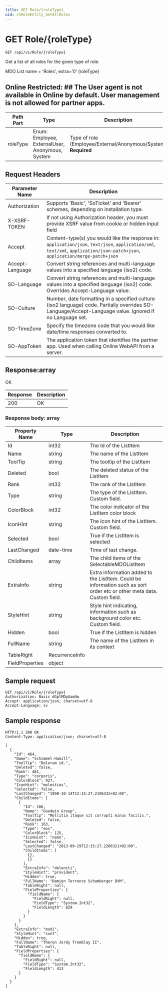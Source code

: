 ```yaml
---
title: GET Role/{roleType}
uid: v1RoleEntity_GetAllRoles
---
```


# GET Role/{roleType}

```http
GET /api/v1/Role/{roleType}
```

Get a list of all roles for the given type of role.


MDO List name = 'Roles', extra='0' (roleType) 


## Online Restricted: ## The User agent is not available in Online by default. User management is not allowed for partner apps.





| Path Part | Type | Description |
|-----------|------|-------------|
| roleType | Enum: Employee, ExternalUser, Anonymous, System | Type of role (Employee/External/Anonymous/System) **Required** |



## Request Headers

| Parameter Name | Description |
|----------------|-------------|
| Authorization  | Supports 'Basic', 'SoTicket' and 'Bearer' schemes, depending on installation type. |
| X-XSRF-TOKEN   | If not using Authorization header, you must provide XSRF value from cookie or hidden input field |
| Accept         | Content-type(s) you would like the response in: `application/json`, `text/json`, `application/xml`, `text/xml`, `application/json-patch+json`, `application/merge-patch+json` |
| Accept-Language | Convert string references and multi-language values into a specified language (iso2) code. |
| SO-Language | Convert string references and multi-language values into a specified language (iso2) code. Overrides Accept-Language value. |
| SO-Culture | Number, date formatting in a specified culture (iso2 language) code. Partially overrides SO-Language/Accept-Language value. Ignored if no Language set. |
| SO-TimeZone | Specify the timezone code that you would like date/time responses converted to. |
| SO-AppToken | The application token that identifies the partner app. Used when calling Online WebAPI from a server. |


## Response:array

OK

| Response | Description |
|----------------|-------------|
| 200 | OK |

### Response body: array

| Property Name | Type |  Description |
|----------------|------|--------------|
| Id | int32 | The Id of the ListItem |
| Name | string | The name of the ListItem |
| ToolTip | string | The tooltip of the ListItem |
| Deleted | bool | The deleted status of the ListItem |
| Rank | int32 | The rank of the ListItem |
| Type | string | The type of the ListItem. Custom field. |
| ColorBlock | int32 | The color indicator of the ListItem color block |
| IconHint | string | The Icon hint of the ListItem. Custom field. |
| Selected | bool | True if the ListItem is selected |
| LastChanged | date-time | Time of last change. |
| ChildItems | array | The child items of the SelectableMDOListItem |
| ExtraInfo | string | Extra information added to the ListItem. Could be information such as sort order etc or other meta data. Custom field. |
| StyleHint | string | Style hint indicating, information such as background color etc. Custom field. |
| Hidden | bool | True if the ListItem is hidden |
| FullName | string | The name of the ListItem in its context |
| TableRight | RecurrenceInfo |  |
| FieldProperties | object |  |

## Sample request

```http!
GET /api/v1/Role/{roleType}
Authorization: Basic dGplMDpUamUw
Accept: application/json; charset=utf-8
Accept-Language: sv
```

## Sample response

```http_
HTTP/1.1 200 OK
Content-Type: application/json; charset=utf-8

[
  {
    "Id": 464,
    "Name": "Schimmel-Hamill",
    "ToolTip": "Dolorum id.",
    "Deleted": false,
    "Rank": 481,
    "Type": "corporis",
    "ColorBlock": 927,
    "IconHint": "molestias",
    "Selected": false,
    "LastChanged": "1998-10-14T12:15:27.2196332+02:00",
    "ChildItems": [
      {
        "Id": 166,
        "Name": "Goodwin Group",
        "ToolTip": "Mollitia itaque sit corrupti minus facilis.",
        "Deleted": false,
        "Rank": 163,
        "Type": "eos",
        "ColorBlock": 125,
        "IconHint": "nemo",
        "Selected": false,
        "LastChanged": "2013-09-19T12:15:27.2206321+02:00",
        "ChildItems": [
          {},
          {}
        ],
        "ExtraInfo": "deleniti",
        "StyleHint": "provident",
        "Hidden": true,
        "FullName": "Damien Terrence Schamberger DVM",
        "TableRight": null,
        "FieldProperties": {
          "fieldName": {
            "FieldRight": null,
            "FieldType": "System.Int32",
            "FieldLength": 829
          }
        }
      }
    ],
    "ExtraInfo": "modi",
    "StyleHint": "sunt",
    "Hidden": true,
    "FullName": "Theron Jordy Tremblay II",
    "TableRight": null,
    "FieldProperties": {
      "fieldName": {
        "FieldRight": null,
        "FieldType": "System.Int32",
        "FieldLength": 413
      }
    }
  }
]
```